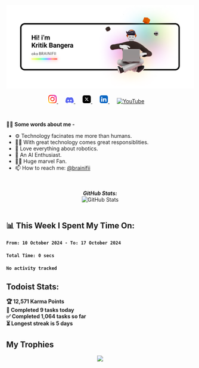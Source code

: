 <div>
    <p align="center">
    <img src="https://raw.githubusercontent.com/BRAINIFII/brainifii/master/Static/Github.png">
  </p>
</div>
<div>
  <p align="center">
<a href="https://www.instagram.com/brainifii/" style="padding-right: 20px;">
  <img alt="Instagram" title="Instagram - BRAINIFII" width="22px" src="https://raw.githubusercontent.com/brainifii/brainifii/master/Static/instagram.svg"/>
</a>
<a href="https://discord.gg/4GyNh3JcRa" style="padding-right: 20px;">
  <img title="Discord" alt="Discord -BRAINIFII" width="22px" src="https://raw.githubusercontent.com/brainifii/brainifii/master/Static/discord.svg" />
</a>

<a href="https://twitter.com/kritikbangera" style="padding-right: 20px;">
  <img alt="Twitter" title="Twitter - @kritik.bangera"  width="22px" src="https://raw.githubusercontent.com/brainifii/brainifii/master/Static/x.svg" />
</a>

<a href="https://www.linkedin.com/in/brainifii/" style="padding-right: 20px;">
  <img alt="LinkedIN" title="LinkedIN - Kritik Bangera" width="22px" src="https://raw.githubusercontent.com/brainifii/brainifii/master/Static/linkedin.svg" />
</a>

<a href="https://youtube.com/brainifii" style="padding-right: 20px;">
    <img alt="YouTube" title="Youtube - BRAINIFII" title="YouTube" width="22px" src="https://raw.githubusercontent.com/brainifii/brainifii/master/Static/youtube.svg">
</a>

</p>
</div>
</br>

💁‍♂️ **Some words about me -**
</br>
* ⚙ Technology facinates me more than humans.
* 👨‍💻 With great technology comes great responsiblities.
* 🤖 Love everything about robotics.
* 🧠 An AI Enthusiast.
* 🦸‍♂️ Huge marvel Fan.
* 📫 How to reach me: [@brainifii](https://instagram.com/brainifii/)
<!-- * 📝 [Resume]() -->

</br>
<div>
  <p align="center">
  <b><em>GitHub Stats:</em></b> <br/>
    <img src="https://github-readme-streak-stats.herokuapp.com/?user=brainifii" alt="GitHub Stats" /> <br/><br/>
  <b>
  </p>
</div>

## 📊 **This Week I Spent My Time On:**
<!--START_SECTION:waka-->

```txt
From: 10 October 2024 - To: 17 October 2024

Total Time: 0 secs

No activity tracked
```

<!--END_SECTION:waka-->

## **Todoist Stats:**

<!-- TODO-IST:START -->
🏆  12,571 Karma Points           
🌸  Completed 9 tasks today           
✅  Completed 1,064 tasks so far           
⏳  Longest streak is 5 days
<!-- TODO-IST:END -->

## My Trophies
<p align="center">
<img src="https://github-profile-trophy.vercel.app/?username=brainifii&theme=onedark&margin-w=10&margin-h=10"/>
</p>
